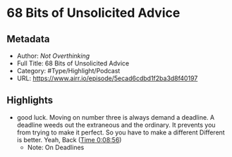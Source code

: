 # 68 Bits of Unsolicited Advice

## Metadata

* Author: *Not Overthinking*
* Full Title: 68 Bits of Unsolicited Advice
* Category: #Type/Highlight/Podcast
* URL: https://www.airr.io/episode/5ecad6cdbd1f2ba3d8f40197

## Highlights

* good luck. Moving on number three is always demand a deadline. A deadline weeds out the extraneous and the ordinary. It prevents you from trying to make it perfect. So you have to make a different Different is better. Yeah, Back ([Time 0:08:56](https://www.airr.io/quote/5f37243aa7c7e0ae0a99a87e))
  * Note: On Deadlines
